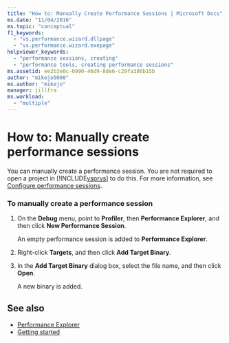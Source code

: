 ```yaml
---
title: "How to: Manually Create Performance Sessions | Microsoft Docs"
ms.date: "11/04/2016"
ms.topic: "conceptual"
f1_keywords:
  - "vs.performance.wizard.dllpage"
  - "vs.performance.wizard.exepage"
helpviewer_keywords:
  - "performance sessions, creating"
  - "performance tools, creating performance sessions"
ms.assetid: ee2b3e0c-0990-46d9-8de6-c29fa386b15b
author: "mikejo5000"
ms.author: "mikejo"
manager: jillfra
ms.workload:
  - "multiple"
---
```

# How to: Manually create performance sessions
You can manually create a performance session. You are not required to open a project in [!INCLUDE[vsprvs](../code-quality/includes/vsprvs_md.md)] to do this. For more information, see [Configure performance sessions](../profiling/configuring-performance-sessions.md).

### To manually create a performance session

1. On the **Debug** menu, point to **Profiler**, then **Performance Explorer**, and then click **New Performance Session**.

     An empty performance session is added to **Performance Explorer**.

2. Right-click **Targets**, and then click **Add Target Binary**.

3. In the **Add Target Binary** dialog box, select the file name, and then click **Open**.

     A new binary is added.

## See also
- [Performance Explorer](../profiling/performance-explorer.md)
- [Getting started](../profiling/getting-started-with-performance-tools.md)